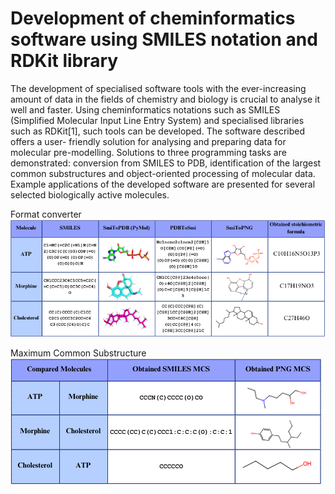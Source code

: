 # Development of cheminformatics software using SMILES notation and RDKit library

The development of specialised software tools with the ever-increasing amount of data in the fields of chemistry and biology is crucial to analyse it well and faster. Using cheminformatics notations such as SMILES (Simplified Molecular Input Line Entry System) and specialised libraries such as RDKit[1], such tools can be developed. The software described offers a user- friendly solution for analysing and preparing data for molecular pre-modelling. Solutions to three programming tasks are demonstrated: conversion from SMILES to PDB, identification of the largest common substructures and object-oriented processing of molecular data. Example applications of the developed software are presented for several selected biologically active molecules.

Format converter
![Format converter](https://github.com/juliazubel/Python_Projects/blob/main/Cheminformatics%20using%20RDKit/formatconverter.png)

Maximum Common Substructure
![MCS](https://github.com/juliazubel/Python_Projects/blob/main/Cheminformatics%20using%20RDKit/MCS.png)

